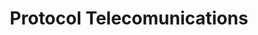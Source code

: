 ---
title: "Protocol Telecomunications"
url: /los-angeles/protocol-telecomunications/
shop: shop
---